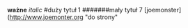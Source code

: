 **ważne**
*italic*
#duży tytuł 1
#######mały tytuł 7
[joemonster](http://www.joemonter.org "do strony"
